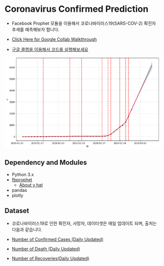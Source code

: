 # Coronavirus Confirmed Prediction

- Facebook Prophet 모듈을 이용해서 코로나바이러스19(SARS-COV-2) 확진자 추세를 예측해보자 합니다. 

- [Click Here for Google Collab Walkthrough](https://drive.google.com/file/d/1C9hAgLVQpSw4JFZLjXV8xANfHWXMToQg/view?usp=sharing)
- [구글 콜랩을 이용해서 코드를 실행해보세요](https://drive.google.com/file/d/1C9hAgLVQpSw4JFZLjXV8xANfHWXMToQg/view?usp=sharing)

![20200229](./20200229.png)

## Dependency and Modules

- Python 3.x
- [fbprophet](https://facebook.github.io/prophet/docs/quick_start.html)
  - [About y hat](https://www.statisticshowto.datasciencecentral.com/y-hat-definition/)
- pandas
- plotly

## Dataset

- 코로나바이러스19로 인한 확진자, 사망자, 데이터셋은 매일 업데이트 되며, 출처는 다음과 같습니다. 

- [Number of Confirmed Cases (Daily Updated)](https://raw.githubusercontent.com/CSSEGISandData/COVID-19/master/csse_covid_19_data/csse_covid_19_time_series/time_series_19-covid-Confirmed.csv)
- [Number of Death (Daily Updated)](https://raw.githubusercontent.com/CSSEGISandData/COVID-19/master/csse_covid_19_data/csse_covid_19_time_series/time_series_19-covid-Deaths.csv)
- [Number of Recoveries(Daily Updated)](https://raw.githubusercontent.com/CSSEGISandData/COVID-19/master/csse_covid_19_data/csse_covid_19_time_series/time_series_19-covid-Recovered.csv)

